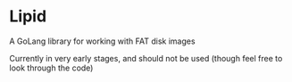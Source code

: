 # Lipid
A GoLang library for working with FAT disk images

Currently in very early stages, and should not be used (though feel free to look through the code)
